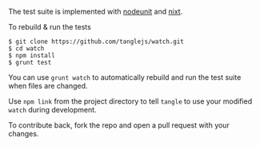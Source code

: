 The test suite is implemented with
[nodeunit](https://github.com/caolan/nodeunit) and
[nixt](https://github.com/vesln/nixt).

To rebuild & run the tests

    $ git clone https://github.com/tanglejs/watch.git
    $ cd watch
    $ npm install
    $ grunt test

You can use `grunt watch` to automatically rebuild and run the test suite when
files are changed.

Use `npm link` from the project directory to tell `tangle` to use
your modified `watch` during development.

To contribute back, fork the repo and open a pull request with your changes.
